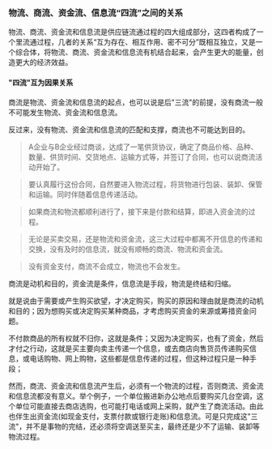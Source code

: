### 物流、商流、资金流、信息流“四流”之间的关系

物流、商流、资金流和信息流是供应链流通过程的四大组成部分，这四者构成了一个里流通过程，几者的关系“互为存在、相互作用、密不可分”既相互独立，又是一个综合体，将物流、商流、资金流和信息流有机结合起来，会产生更大的能量，创造更大的经济效益。

#### "四流"互为因果关系

商流是物流、资金流和信息流的起点，也可以说是后"三流"的前提，没有商流一般不可能发生物流、资金流和信息流。

反过来，没有物流、资金流和信息流的匹配和支撑，商流也不可能达到目的。

>A企业与B企业经过商谈，达成了一笔供货协议，确定了商品价格、品种、数量、供货时间、交货地点、运输方式等，并签订了合同，也可以说商流活动开始了。

>要认真履行这份合同，自然要进入物流过程，将货物进行包装、装卸、保管和运输。同时伴随着信息传递活动。

>如果商流和物流都顺利进行了，接下来是付款和结算，即进入资金流的过程。

>无论是买卖交易，还是物流和资金流，这三大过程中都离不开信息的传递和交换，没有及时的信息流，就没有顺畅的商流、物流和资金流。

>没有资金支付，商流不会成立，物流也不会发生。

商流是动机和目的，资金流是条件，信息流是手段，物流是终结和归缩。

就是说由于需要或产生购买欲望，才决定购买，购买的原因和理由就是商流的动机和目的；因为想购买或决定购买某种商品，才考虑购买资金的来源或筹措资金问题。

不付款商品的所有权就不归你，这就是条件；又因为决定购买，也有了资金，然后才付之行动，这就是买主要向卖主传递一个信息，或去商店向售货员传递购买信息，或电话购物、网上购物，这些都是信息传递的过程，但这种过程只是一种手段；

然而，商流、资金流和信息流产生后，必须有一个物流的过程，否则商流、资金流和信息流都没有意义。举个例子，一个单位搬进新办公地点后要购买几台空调，这个单位可能直接去商店选购，也可能打电话或网上采购，就产生了商流活动。由此也伴生出资金流(如现金支付，支票付款或银行走账)和信息流。可是只完成这"三流"，并不是事物的完结，还必须将空调送至买主，最终还是少不了运输、装卸等物流过程。
